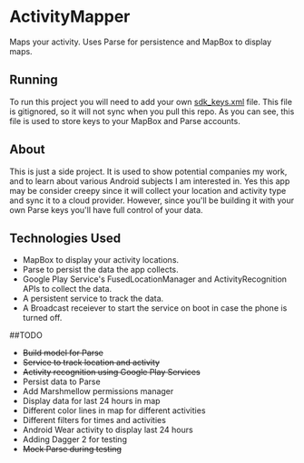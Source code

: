# ActivityMapper
Maps your activity. Uses Parse for persistence and MapBox to display maps.

## Running
To run this project you will need to add your own [sdk_keys.xml](mobile/src/main/res/values/sdk_keys.xml) file. This file is gitignored, so it will not sync when you pull this repo. As you can see, this file is used to store keys to your MapBox and Parse accounts.

## About
This is just a side project. It is used to show potential companies my work, and to learn about various Android subjects I am interested in. Yes this app may be consider creepy since it will collect your location and activity type and sync it to a cloud provider. However, since you'll be building it with your own Parse keys you'll have full control of your data. 

## Technologies Used
- MapBox to display your activity locations.
- Parse to persist the data the app collects.
- Google Play Service's FusedLocationManager and ActivityRecognition APIs to collect the data.
- A persistent service to track the data.
- A Broadcast receiever to start the service on boot in case the phone is turned off.

##TODO
- ~~Build model for Parse~~
- ~~Service to track location and activity~~
- ~~Activity recognition using Google Play Services~~
- Persist data to Parse
- Add Marshmellow permissions manager
- Display data for last 24 hours in map
- Different color lines in map for different activities
- Different filters for times and activities
- Android Wear activity to display last 24 hours
- Adding Dagger 2 for testing
- ~~Mock Parse during testing~~
